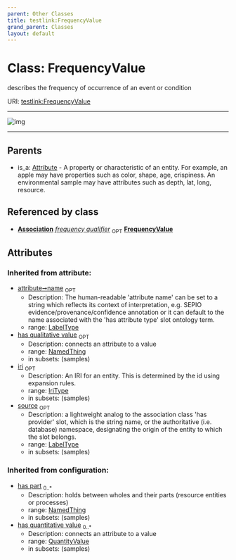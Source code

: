 ```yaml
---
parent: Other Classes
title: testlink:FrequencyValue
grand_parent: Classes
layout: default
---
```


# Class: FrequencyValue


describes the frequency of occurrence of an event or condition

URI: [testlink:FrequencyValue](https://w3id.org/testlink/vocab/FrequencyValue)


---

![img](http://yuml.me/diagram/nofunky;dir:TB/class/[QuantityValue],[OntologyClass],[NamedThing],[Attribute]%5E-[FrequencyValue%7Cname(i):label_type%20%3F;iri(i):iri_type%20%3F;source(i):label_type%20%3F],[Attribute],[Association])

---


## Parents

 *  is_a: [Attribute](Attribute.md) - A property or characteristic of an entity. For example, an apple may have properties such as color, shape, age, crispiness. An environmental sample may have attributes such as depth, lat, long, resource.

## Referenced by class

 *  **[Association](Association.md)** *[frequency qualifier](frequency_qualifier.md)*  <sub>OPT</sub>  **[FrequencyValue](FrequencyValue.md)**

## Attributes


### Inherited from attribute:

 * [attribute➞name](attribute_name.md)  <sub>OPT</sub>
    * Description: The human-readable 'attribute name' can be set to a string which reflects its context of interpretation, e.g. SEPIO evidence/provenance/confidence annotation or it can default to the name associated with the 'has attribute type' slot ontology term.
    * range: [LabelType](types/LabelType.md)
 * [has qualitative value](has_qualitative_value.md)  <sub>OPT</sub>
    * Description: connects an attribute to a value
    * range: [NamedThing](NamedThing.md)
    * in subsets: (samples)
 * [iri](iri.md)  <sub>OPT</sub>
    * Description: An IRI for an entity. This is determined by the id using expansion rules.
    * range: [IriType](types/IriType.md)
    * in subsets: (samples)
 * [source](source.md)  <sub>OPT</sub>
    * Description: a lightweight analog to the association class 'has provider' slot, which is the string name, or the authoritative (i.e. database) namespace, designating the origin of the entity to which the slot belongs.
    * range: [LabelType](types/LabelType.md)
    * in subsets: (samples)

### Inherited from configuration:

 * [has part](has_part.md)  <sub>0..*</sub>
    * Description: holds between wholes and their parts (resource entities or processes)
    * range: [NamedThing](NamedThing.md)
    * in subsets: (samples)
 * [has quantitative value](has_quantitative_value.md)  <sub>0..*</sub>
    * Description: connects an attribute to a value
    * range: [QuantityValue](QuantityValue.md)
    * in subsets: (samples)
